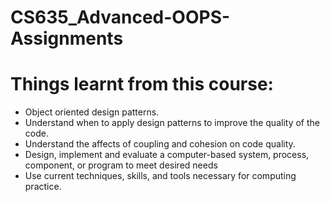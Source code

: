 # CS635_Advanced-OOPS-Assignments

# Things learnt from this course:
* Object oriented design patterns.
* Understand when to apply design patterns to improve the quality of the code. 
* Understand the affects of coupling and cohesion on code quality.
* Design, implement and evaluate a computer-based system, process, component, or program to meet desired needs
* Use current techniques, skills, and tools necessary for computing practice. 
